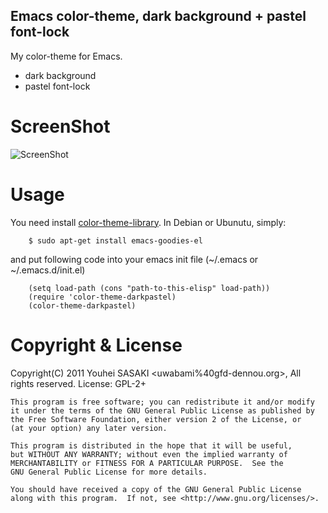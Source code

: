 Emacs color-theme, dark background + pastel font-lock
-----------------------------------------------------

My color-theme for Emacs.

 * dark background
 * pastel font-lock

ScreenShot
==========

![ScreenShot](https://github.com/uwabami/color-theme-darkpastel/blob/master/color-theme-darkpastel-screenshot.png)


Usage
=====

You need install [color-theme-library](http://www.nongnu.org/color-theme/).
In Debian or Ubunutu, simply:

        $ sudo apt-get install emacs-goodies-el

and put following code into your emacs init file
(~/.emacs or ~/.emacs.d/init.el)

        (setq load-path (cons "path-to-this-elisp" load-path))
        (require 'color-theme-darkpastel)
        (color-theme-darkpastel)


Copyright & License
===================


Copyright(C) 2011 Youhei SASAKI <uwabami%40gfd-dennou.org>, All rights reserved.
License: GPL-2+

	This program is free software; you can redistribute it and/or modify
	it under the terms of the GNU General Public License as published by
	the Free Software Foundation, either version 2 of the License, or
	(at your option) any later version.

	This program is distributed in the hope that it will be useful,
	but WITHOUT ANY WARRANTY; without even the implied warranty of
	MERCHANTABILITY or FITNESS FOR A PARTICULAR PURPOSE.  See the
	GNU General Public License for more details.

	You should have received a copy of the GNU General Public License
	along with this program.  If not, see <http://www.gnu.org/licenses/>.




